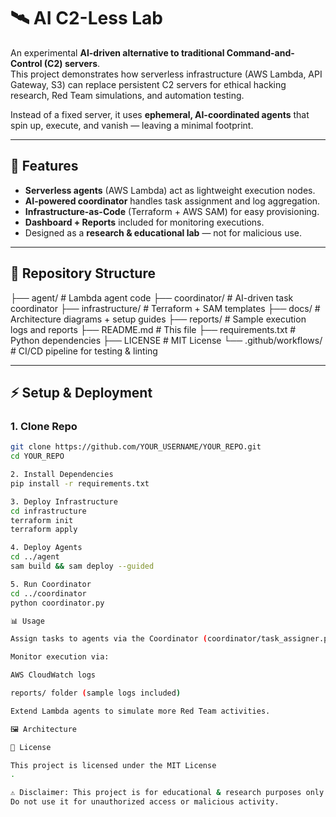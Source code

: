 # 🛰️ AI C2-Less Lab

An experimental **AI-driven alternative to traditional Command-and-Control (C2) servers**.  
This project demonstrates how serverless infrastructure (AWS Lambda, API Gateway, S3) can replace persistent C2 servers for ethical hacking research, Red Team simulations, and automation testing.  

Instead of a fixed server, it uses **ephemeral, AI-coordinated agents** that spin up, execute, and vanish — leaving a minimal footprint.

---

## 🚀 Features
- **Serverless agents** (AWS Lambda) act as lightweight execution nodes.  
- **AI-powered coordinator** handles task assignment and log aggregation.  
- **Infrastructure-as-Code** (Terraform + AWS SAM) for easy provisioning.  
- **Dashboard + Reports** included for monitoring executions.  
- Designed as a **research & educational lab** — not for malicious use.

---

## 📂 Repository Structure
├── agent/ # Lambda agent code
├── coordinator/ # AI-driven task coordinator
├── infrastructure/ # Terraform + SAM templates
├── docs/ # Architecture diagrams + setup guides
├── reports/ # Sample execution logs and reports
├── README.md # This file
├── requirements.txt # Python dependencies
├── LICENSE # MIT License
└── .github/workflows/ # CI/CD pipeline for testing & linting

---

## ⚡ Setup & Deployment

### 1. Clone Repo
```bash
git clone https://github.com/YOUR_USERNAME/YOUR_REPO.git
cd YOUR_REPO

2. Install Dependencies
pip install -r requirements.txt

3. Deploy Infrastructure
cd infrastructure
terraform init
terraform apply

4. Deploy Agents
cd ../agent
sam build && sam deploy --guided

5. Run Coordinator
cd ../coordinator
python coordinator.py

📊 Usage

Assign tasks to agents via the Coordinator (coordinator/task_assigner.py).

Monitor execution via:

AWS CloudWatch logs

reports/ folder (sample logs included)

Extend Lambda agents to simulate more Red Team activities.

🖼️ Architecture

📜 License

This project is licensed under the MIT License
.

⚠️ Disclaimer: This project is for educational & research purposes only.
Do not use it for unauthorized access or malicious activity.

